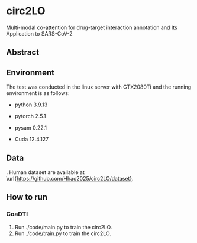 # circ2LO
Multi-modal co-attention for drug-target interaction annotation and Its Application to SARS-CoV-2  
## Abstract

## Environment
The test was conducted in the linux server with GTX2080Ti and the running environment is as follows:
* python 3.9.13
* pytorch 2.5.1

* pysam 0.22.1
* Cuda 12.4.127
## Data
. Human  dataset are available at \url{https://github.com/Hhao2025/circ2LO/dataset}. 


## How to run
### CoaDTI
1. Run ./code/main.py to train the circ2LO.
2. Run ./code/train.py to train the circ2LO.